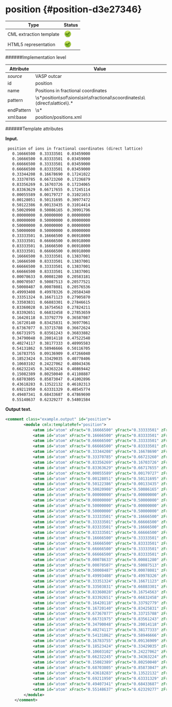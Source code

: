 # position {#position-d3e27346}


| Type                                                                                                                                                | Status                                                                                                                                              |
|----|----|
| CML extraction template                                                                                                                             | ![](/imgs/Total.png)                                                                                                                                |
| HTML5 representation                                                                                                                                | ![](/imgs/Total.png)                                                                                                                                |

######Implementation level

| Attribute                                                                                                                                           | Value                                                                                                                                               |
|----|----|
| *source*                                                                                                                                            | VASP outcar                                                                                                                                         |
| id                                                                                                                                                  | position                                                                                                                                            |
| name                                                                                                                                                | Positions in fractional coordinates                                                                                                                 |
| pattern                                                                                                                                             | \\s\*position\\sof\\sions\\sin\\sfractional\\scoordinates\\s\\(direct\\slattice\\).\*                                                               |
| endPattern                                                                                                                                          | \\s\*                                                                                                                                               |
| xml:base                                                                                                                                            | position/positions.xml                                                                                                                              |

######Template attributes

**Input.**

     position of ions in fractional coordinates (direct lattice) 
       0.16666500  0.33333501  0.03459000
       0.16666500  0.83333501  0.03459000
       0.66666500  0.33333501  0.03459000
       0.66666500  0.83333501  0.03459000
       0.33344208  0.16678690  0.17241022
       0.33370785  0.66723260  0.17236879
       0.83356269  0.16703726  0.17234065
       0.83363629  0.66717655  0.17245114
       0.00055589  0.00179727  0.31021653
       0.00128051  0.50131695  0.30977472
       0.50122386  0.00133435  0.31014414
       0.50020908  0.50086165  0.30991796
       0.00000000  0.00000000  0.00000000
       0.00000000  0.50000000  0.00000000
       0.50000000  0.00000000  0.00000000
       0.50000000  0.50000000  0.00000000
       0.33333501  0.16666500  0.06918000
       0.33333501  0.66666500  0.06918000
       0.83333501  0.16666500  0.06918000
       0.83333501  0.66666500  0.06918000
       0.16666500  0.33333501  0.13837001
       0.16666500  0.83333501  0.13837001
       0.66666500  0.33333501  0.13837001
       0.66666500  0.83333501  0.13837001
       0.00078633  0.00081280  0.20583181
       0.00070507  0.50087513  0.20577521
       0.50008487  0.00078081  0.20576536
       0.49993408  0.49978326  0.20584340
       0.33351324  0.16671123  0.27905870
       0.33503831  0.66883301  0.27846615
       0.83360028  0.16754563  0.27824211
       0.83392651  0.66832458  0.27853659
       0.16420118  0.33792779  0.36587087
       0.16720140  0.83425831  0.36977061
       0.67367077  0.33715788  0.36672624
       0.66731975  0.83561243  0.36833882
       0.34790048  0.20014118  0.47522548
       0.40274117  0.38177333  0.48995583
       0.54131862  0.58946666  0.50116705
       0.16783755  0.09136909  0.47266040
       0.18523424  0.33429035  0.40778406
       0.10603102  0.24227062  0.48043436
       0.66232245  0.34363224  0.40869442
       0.15082389  0.80250040  0.41108887
       0.68703805  0.85873047  0.41002896
       0.43618283  0.13522132  0.46102313
       0.69211950  0.63331329  0.48545774
       0.49407341  0.68433687  0.47869690
       0.55148637  0.62329277  0.54801584
     
        

**Output text.**

```xml
<comment class="example.output" id="position">
        <module cmlx:templateRef="position">
            <atom id="atom" xFract="0.16666500" yFract="0.33333501" zFract="0.03459000" />
            <atom id="atom" xFract="0.16666500" yFract="0.83333501" zFract="0.03459000" />
            <atom id="atom" xFract="0.66666500" yFract="0.33333501" zFract="0.03459000" />
            <atom id="atom" xFract="0.66666500" yFract="0.83333501" zFract="0.03459000" />
            <atom id="atom" xFract="0.33344208" yFract="0.16678690" zFract="0.17241022" />
            <atom id="atom" xFract="0.33370785" yFract="0.66723260" zFract="0.17236879" />
            <atom id="atom" xFract="0.83356269" yFract="0.16703726" zFract="0.17234065" />
            <atom id="atom" xFract="0.83363629" yFract="0.66717655" zFract="0.17245114" />
            <atom id="atom" xFract="0.00055589" yFract="0.00179727" zFract="0.31021653" />
            <atom id="atom" xFract="0.00128051" yFract="0.50131695" zFract="0.30977472" />
            <atom id="atom" xFract="0.50122386" yFract="0.00133435" zFract="0.31014414" />
            <atom id="atom" xFract="0.50020908" yFract="0.50086165" zFract="0.30991796" />
            <atom id="atom" xFract="0.00000000" yFract="0.00000000" zFract="0.00000000" />
            <atom id="atom" xFract="0.00000000" yFract="0.50000000" zFract="0.00000000" />
            <atom id="atom" xFract="0.50000000" yFract="0.00000000" zFract="0.00000000" />
            <atom id="atom" xFract="0.50000000" yFract="0.50000000" zFract="0.00000000" />
            <atom id="atom" xFract="0.33333501" yFract="0.16666500" zFract="0.06918000" />
            <atom id="atom" xFract="0.33333501" yFract="0.66666500" zFract="0.06918000" />
            <atom id="atom" xFract="0.83333501" yFract="0.16666500" zFract="0.06918000" />
            <atom id="atom" xFract="0.83333501" yFract="0.66666500" zFract="0.06918000" />
            <atom id="atom" xFract="0.16666500" yFract="0.33333501" zFract="0.13837001" />
            <atom id="atom" xFract="0.16666500" yFract="0.83333501" zFract="0.13837001" />
            <atom id="atom" xFract="0.66666500" yFract="0.33333501" zFract="0.13837001" />
            <atom id="atom" xFract="0.66666500" yFract="0.83333501" zFract="0.13837001" />
            <atom id="atom" xFract="0.00078633" yFract="0.00081280" zFract="0.20583181" />
            <atom id="atom" xFract="0.00070507" yFract="0.50087513" zFract="0.20577521" />
            <atom id="atom" xFract="0.50008487" yFract="0.00078081" zFract="0.20576536" />
            <atom id="atom" xFract="0.49993408" yFract="0.49978326" zFract="0.20584340" />
            <atom id="atom" xFract="0.33351324" yFract="0.16671123" zFract="0.27905870" />
            <atom id="atom" xFract="0.33503831" yFract="0.66883301" zFract="0.27846615" />
            <atom id="atom" xFract="0.83360028" yFract="0.16754563" zFract="0.27824211" />
            <atom id="atom" xFract="0.83392651" yFract="0.66832458" zFract="0.27853659" />
            <atom id="atom" xFract="0.16420118" yFract="0.33792779" zFract="0.36587087" />
            <atom id="atom" xFract="0.16720140" yFract="0.83425831" zFract="0.36977061" />
            <atom id="atom" xFract="0.67367077" yFract="0.33715788" zFract="0.36672624" />
            <atom id="atom" xFract="0.66731975" yFract="0.83561243" zFract="0.36833882" />
            <atom id="atom" xFract="0.34790048" yFract="0.20014118" zFract="0.47522548" />
            <atom id="atom" xFract="0.40274117" yFract="0.38177333" zFract="0.48995583" />
            <atom id="atom" xFract="0.54131862" yFract="0.58946666" zFract="0.50116705" />
            <atom id="atom" xFract="0.16783755" yFract="0.09136909" zFract="0.47266040" />
            <atom id="atom" xFract="0.18523424" yFract="0.33429035" zFract="0.40778406" />
            <atom id="atom" xFract="0.10603102" yFract="0.24227062" zFract="0.48043436" />
            <atom id="atom" xFract="0.66232245" yFract="0.34363224" zFract="0.40869442" />
            <atom id="atom" xFract="0.15082389" yFract="0.80250040" zFract="0.41108887" />
            <atom id="atom" xFract="0.68703805" yFract="0.85873047" zFract="0.41002896" />
            <atom id="atom" xFract="0.43618283" yFract="0.13522132" zFract="0.46102313" />
            <atom id="atom" xFract="0.69211950" yFract="0.63331329" zFract="0.48545774" />
            <atom id="atom" xFract="0.49407341" yFract="0.68433687" zFract="0.47869690" />
            <atom id="atom" xFract="0.55148637" yFract="0.62329277" zFract="0.54801584" />
        </module>
    </comment>
```
